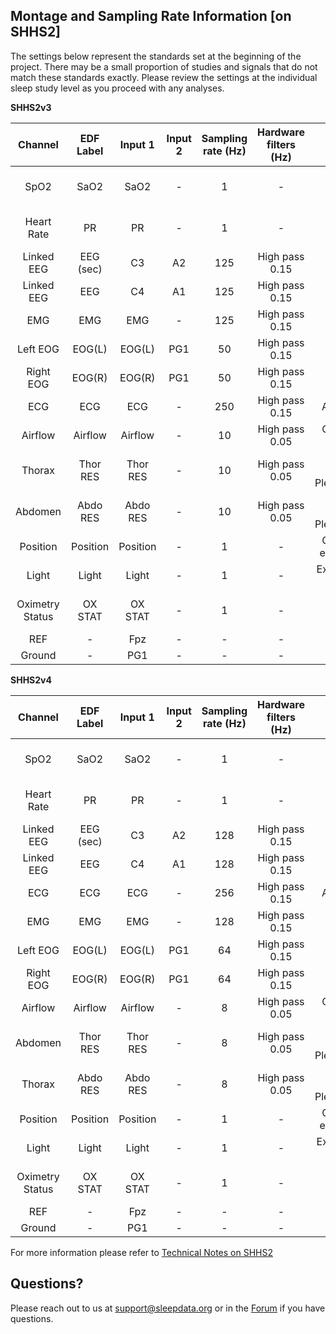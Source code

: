 ## Montage and Sampling Rate Information [on SHHS2]

The settings below represent the standards set at the beginning of the project. There may be a small proportion of studies and signals that do not match these standards exactly. Please review the settings at the individual sleep study level as you proceed with any analyses.

<b>SHHS2v3</b>

| Channel         | EDF Label | Input 1  | Input 2 | Sampling rate (Hz) | Hardware filters (Hz) | Sensor type                           |
|:---------------:|:---------:|:--------:|:-------:|:------------------:|:---------------------:|:-------------------------------------:|
| SpO2            | SaO2      | SaO2     | -       | 1                  | -                     | Nonin XPOD 3011, 8000 sensor          |
| Heart Rate      | PR        | PR       | -       | 1                  | -                     | Nonin XPOD 3011, 8000 sensor          |
| Linked EEG      | EEG (sec) | C3       | A2      | 125                | High pass 0.15        | Gold cup electrode                    |
| Linked EEG      | EEG       | C4       | A1      | 125                | High pass 0.15        | Gold cup electrode                    |
| EMG             | EMG       | EMG      | -       | 125                | High pass 0.15        | Gold cup electrode                    |
| Left EOG        | EOG(L)    | EOG(L)   | PG1     | 50                 | High pass 0.15        | Gold cup electrode                    |
| Right EOG       | EOG(R)    | EOG(R)   | PG1     | 50                 | High pass 0.15        | Gold cup electrode                    |
| ECG             | ECG       | ECG      | -       | 250                | High pass 0.15        | Ag/AgCl patch                         |
| Airflow         | Airflow   | Airflow  | -       | 10                 | High pass 0.05        | Compumedics thermistor                |
| Thorax          | Thor RES  | Thor RES | -       | 10                 | High pass 0.05        | Respitrace Inductance Plethysmography |
| Abdomen         | Abdo RES  | Abdo RES | -       | 10                 | High pass 0.05        | Respitrace Inducatnce Plethysmography |
| Position        | Position  | Position | -       | 1                  | -                     | Compumedics external sensor           |
| Light           | Light     | Light    | -       | 1                  | -                     | External ambient light sensor         |
| Oximetry Status | OX STAT   | OX STAT  | -       | 1                  | -                     | Nonin XPOD 3011, 8000 sensor          |
| REF             | -         | Fpz      | -       | -                  | -                     | -                                     |
| Ground          | -         | PG1      | -       | -                  | -                     | -                                     |

<b>SHHS2v4</b>

| Channel         | EDF Label | Input 1  | Input 2 | Sampling rate (Hz) | Hardware filters (Hz) | Sensor type                           |
|:---------------:|:---------:|:--------:|:-------:|:------------------:|:---------------------:|:-------------------------------------:|
| SpO2            | SaO2      | SaO2     | -       | 1                  | -                     | Nonin XPOD 3011, 8000 sensor          |
| Heart Rate      | PR        | PR       | -       | 1                  | -                     | Nonin XPOD 3011, 8000 sensor          |
| Linked EEG      | EEG (sec) | C3       | A2      | 128                | High pass 0.15        | Gold cup electrode                    |
| Linked EEG      | EEG       | C4       | A1      | 128                | High pass 0.15        | Gold cup electrode                    |
| ECG             | ECG       | ECG      | -       | 256                | High pass 0.15        | Ag/AgCl patch                         |
| EMG             | EMG       | EMG      | -       | 128                | High pass 0.15        | Gold cup electrode                    |
| Left EOG        | EOG(L)    | EOG(L)   | PG1     | 64                 | High pass 0.15        | Gold cup electrode                    |
| Right EOG       | EOG(R)    | EOG(R)   | PG1     | 64                 | High pass 0.15        | Gold cup electrode                    |
| Airflow         | Airflow   | Airflow  | -       | 8                  | High pass 0.05        | Compumedics thermistor                |
| Abdomen         | Thor RES  | Thor RES | -       | 8                  | High pass 0.05        | Respitrace Inductance Plethysmography |
| Thorax          | Abdo RES  | Abdo RES | -       | 8                  | High pass 0.05        | Respitrace Inductance Plethysmography |
| Position        | Position  | Position | -       | 1                  | -                     | Compumedics external sensor           |
| Light           | Light     | Light    | -       | 1                  | -                     | External ambient light sensor         |
| Oximetry Status | OX STAT   | OX STAT  | -       | 1                  | -                     | Nonin XPOD 3011, 8000 sensor          |
| REF             | -         | Fpz      | -       | -                  | -                     | -                                     |
| Ground          | -         | PG1      | -       | -                  | -                     | -                                     |

For more information please refer to [Technical Notes on SHHS2](:pages_path:/09-equipment-shhs2.md)

## Questions?

Please reach out to us at support@sleepdata.org or in the [Forum](https://sleepdata.org/forum) if you have questions.
